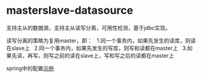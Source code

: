 # masterslave-datasource
支持主从的数据源，支持主从读写分离，可用性检测，基于jdbc实现。

读写分离的策略为复用master，即：
&nbsp;&nbsp;1.同一个事务内，如果先发生的读库，则读在slave上
&nbsp;&nbsp;2.同一个事务内，如果先发生的写库，则写和读都在master上
&nbsp;&nbsp;3.如果先读，再写，则写之前的读在slave上，写和写之后的读都在master上

spring中的配置<a href="https://github.com/gaohanghbut/masterslave-datasource/blob/master/src/test/spring/masterslave-datasource.xml">示例</a>
